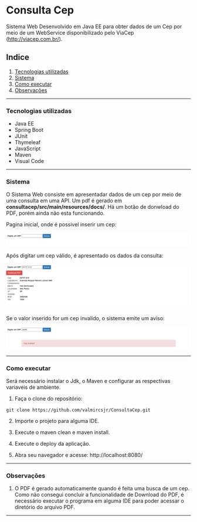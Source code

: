 # Consulta Cep

Sistema Web Desenvolvido em Java EE para obter dados de um Cep por meio de um WebService disponibilizado pelo ViaCep (http://viacep.com.br/).

## Indice
1. [Tecnologias utilizadas](#id1)
2. [Sistema](#id2)
3. [Como executar](#id3)
4. [Observações](#id4)


---

### Tecnologias utilizadas <a name="id1"></a>
* Java EE
* Spring Boot
* JUnit
* Thymeleaf
* JavaScript
* Maven
* Visual Code

---

### Sistema <a name="id2"></a>

O Sistema Web consiste em apresentadar dados de um cep por meio de uma consulta em uma API. Um pdf é gerado em **consultacep/src/main/resources/docs/**. Há um botão de donwload do PDF, porém ainda não esta funcionando.

Pagina inicial, onde é possivel inserir um cep:

![PgInicial](https://raw.githubusercontent.com/valmircsjr/ConsultaCep/master/readmeImgs/pginicial.png)

Após digitar um cep válido, é apresentado os dados da consulta:

![consulta](https://raw.githubusercontent.com/valmircsjr/ConsultaCep/master/readmeImgs/consulta.png)

Se o valor inserido for um cep invalido, o sistema emite um aviso:

![aviso](https://raw.githubusercontent.com/valmircsjr/ConsultaCep/master/readmeImgs/aviso.png)

----

### Como executar <a name="id3"></a>

Será necessário instalar o Jdk, o Maven e configurar as respectivas variaveis de ambiente.


1. Faça o clone do repositório:
```
git clone https://github.com/valmircsjr/ConsultaCep.git
```

2. Importe o projeto para alguma IDE. 

3. Execute o maven clean e maven install. 

4. Execute o deploy da aplicação.

5. Abra seu navegador e acesse: http://localhost:8080/

---

### Observações <a name="id4"></a>

1. O PDF é gerado automaticamente quando é feita uma busca de um cep. Como não consegui concluir a funcionalidade de Download do PDF, é necessário executar o programa em alguma IDE para poder acessar o diretório do arquivo PDF.

---





